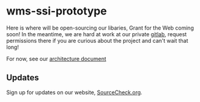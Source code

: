 # wms-ssi-prototype

Here is where will be open-sourcing our libaries, Grant for the Web coming soon!
In the meantime, we are hard at work at our private
[gitlab](https://gitlab.com/sourcecheck), request permissions there if you are
curious about the project and can't wait that long!

For now, see our [architecture document](architecture.md)

## Updates

Sign up for updates on our website, [SourceCheck.org](https://sourcecheck.org/).
